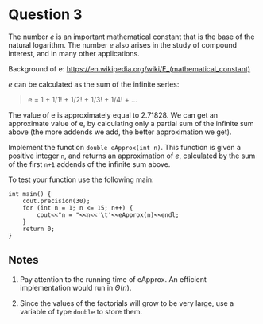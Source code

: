 # Question 3

The number *e* is an important mathematical constant that is the base of 
the natural logarithm. The number *e* also arises in the study of compound 
interest, and in many other applications.

Background of e: https://en.wikipedia.org/wiki/E_(mathematical_constant)

*e* can be calculated as the sum of the infinite series:

> e = 1 + 1/1! + 1/2! + 1/3! + 1/4! + ...

The value of e is approximately equal to 2.71828. We can get an approximate 
value of e, by calculating only a partial sum of the infinite sum above 
(the more addends we add, the better approximation we get).

Implement the function `double eApprox(int n)`. This function is given a 
positive integer `n`, and returns an approximation of *e*, calculated by 
the sum of the first `n+1` addends of the infinite sum above.

To test your function use the following main:

    int main() {
        cout.precision(30);
        for (int n = 1; n <= 15; n++) {
            cout<<"n = "<<n<<'\t'<<eApprox(n)<<endl;
        }
        return 0;
    }

## Notes

1. Pay attention to the running time of eApprox. An efficient implementation 
   would run in *Θ*(*n*).

2. Since the values of the factorials will grow to be very large, use a 
   variable of type `double` to store them.